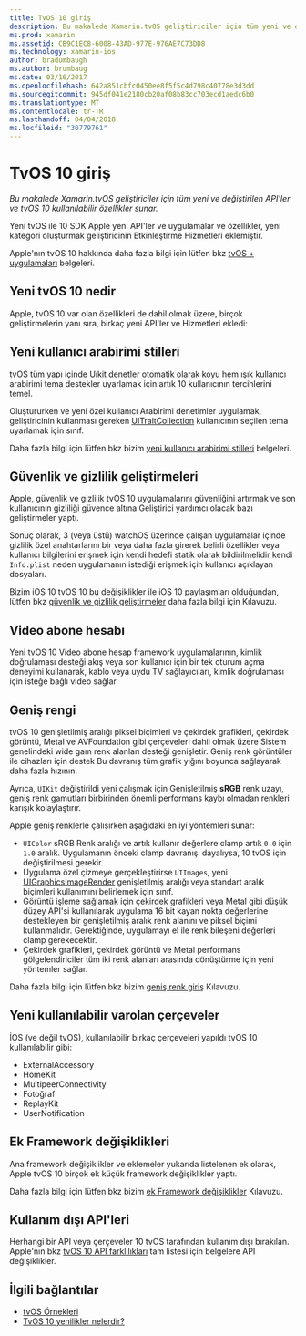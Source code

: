 ```yaml
---
title: TvOS 10 giriş
description: Bu makalede Xamarin.tvOS geliştiriciler için tüm yeni ve değiştirilen API'ler ve tvOS 10 kullanılabilir özellikler sunar.
ms.prod: xamarin
ms.assetid: CB9C1EC8-6008-43AD-977E-976AE7C73DD8
ms.technology: xamarin-ios
author: bradumbaugh
ms.author: brumbaug
ms.date: 03/16/2017
ms.openlocfilehash: 642a851cbfc0450ee8f5f5c4d798c40778e3d3dd
ms.sourcegitcommit: 945df041e2180cb20af08b83cc703ecd1aedc6b0
ms.translationtype: MT
ms.contentlocale: tr-TR
ms.lasthandoff: 04/04/2018
ms.locfileid: "30779761"
---
```

# <a name="introduction-to-tvos-10"></a>TvOS 10 giriş

_Bu makalede Xamarin.tvOS geliştiriciler için tüm yeni ve değiştirilen API'ler ve tvOS 10 kullanılabilir özellikler sunar._

Yeni tvOS ile 10 SDK Apple yeni API'ler ve uygulamalar ve özellikler, yeni kategori oluşturmak geliştiricinin Etkinleştirme Hizmetleri eklemiştir. 

Apple'nın tvOS 10 hakkında daha fazla bilgi için lütfen bkz [tvOS + uygulamaları](https://developer.apple.com/tvos/) belgeleri.

## <a name="whats-new-in-tvos-10"></a>Yeni tvOS 10 nedir

Apple, tvOS 10 var olan özellikleri de dahil olmak üzere, birçok geliştirmelerin yanı sıra, birkaç yeni API'ler ve Hizmetleri ekledi:

## <a name="new-user-interface-styles"></a>Yeni kullanıcı arabirimi stilleri

tvOS tüm yapı içinde Uıkit denetler otomatik olarak koyu hem ışık kullanıcı arabirimi tema destekler uyarlamak için artık 10 kullanıcının tercihlerini temel.

Oluştururken ve yeni özel kullanıcı Arabirimi denetimler uygulamak, geliştiricinin kullanması gereken [UITraitCollection](https://developer.apple.com/reference/uikit/uitraitcollection) kullanıcının seçilen tema uyarlamak için sınıf.

Daha fazla bilgi için lütfen bkz bizim [yeni kullanıcı arabirimi stilleri](~/ios/tvos/platform/user-interface-styles.md) belgeleri.

## <a name="security-and-privacy-enhancements"></a>Güvenlik ve gizlilik geliştirmeleri

Apple, güvenlik ve gizlilik tvOS 10 uygulamalarını güvenliğini artırmak ve son kullanıcının gizliliği güvence altına Geliştirici yardımcı olacak bazı geliştirmeler yaptı.

Sonuç olarak, 3 (veya üstü) watchOS üzerinde çalışan uygulamalar içinde gizlilik özel anahtarlarını bir veya daha fazla girerek belirli özellikler veya kullanıcı bilgilerini erişmek için kendi hedefi statik olarak bildirilmelidir kendi `Info.plist` neden uygulamanın istediği erişmek için kullanıcı açıklayan dosyaları.

Bizim iOS 10 tvOS 10 bu değişiklikler ile iOS 10 paylaşımları olduğundan, lütfen bkz [güvenlik ve gizlilik geliştirmeler](~/ios/app-fundamentals/security-privacy.md) daha fazla bilgi için Kılavuzu.

## <a name="video-subscriber-account"></a>Video abone hesabı

Yeni tvOS 10 Video abone hesap framework uygulamalarının, kimlik doğrulaması desteği akış veya son kullanıcı için bir tek oturum açma deneyimi kullanarak, kablo veya uydu TV sağlayıcıları, kimlik doğrulaması için isteğe bağlı video sağlar.

<!--To find out more, please see our [Video Subscriber Account](~/ios/platform-features/introduction-to-ios10/video-subscriber-account/) guide.-->

## <a name="wide-color"></a>Geniş rengi

tvOS 10 genişletilmiş aralığı piksel biçimleri ve çekirdek grafikleri, çekirdek görüntü, Metal ve AVFoundation gibi çerçeveleri dahil olmak üzere Sistem genelindeki wide gam renk alanları desteği genişletir. Geniş renk görüntüler ile cihazları için destek Bu davranış tüm grafik yığını boyunca sağlayarak daha fazla hızının.

Ayrıca, `UIKit` değiştirildi yeni çalışmak için Genişletilmiş **sRGB** renk uzayı, geniş renk gamutları birbirinden önemli performans kaybı olmadan renkleri karışık kolaylaştırır.

Apple geniş renklerle çalışırken aşağıdaki en iyi yöntemleri sunar:

 - `UIColor` sRGB Renk aralığı ve artık kullanır değerlere clamp artık `0.0` için `1.0` aralık. Uygulamanın önceki clamp davranışı dayalıysa, 10 tvOS için değiştirilmesi gerekir.
 - Uygulama özel çizmeye gerçekleştirirse `UIImages`, yeni [UIGraphicsImageRender](https://developer.apple.com/reference/uikit/uigraphicsimagerenderer) genişletilmiş aralığı veya standart aralık biçimleri kullanımını belirlemek için sınıf.
 - Görüntü işleme sağlamak için çekirdek grafikleri veya Metal gibi düşük düzey API'si kullanılarak uygulama 16 bit kayan nokta değerlerine destekleyen bir genişletilmiş aralık renk alanını ve piksel biçimi kullanmalıdır. Gerektiğinde, uygulamayı el ile renk bileşeni değerleri clamp gerekecektir.
 - Çekirdek grafikleri, çekirdek görüntü ve Metal performans gölgelendiriciler tüm iki renk alanları arasında dönüştürme için yeni yöntemler sağlar.

Daha fazla bilgi için lütfen bkz bizim [geniş renk giriş](~/ios/platform/wide-color.md) Kılavuzu.

## <a name="newly-available-existing-frameworks"></a>Yeni kullanılabilir varolan çerçeveler

İOS (ve değil tvOS), kullanılabilir birkaç çerçeveleri yapıldı tvOS 10 kullanılabilir gibi:

 - ExternalAccessory
 - HomeKit
 - MultipeerConnectivity
 - Fotoğraf
 - ReplayKit
 - UserNotification

## <a name="additional-framework-changes"></a>Ek Framework değişiklikleri

Ana framework değişiklikler ve eklemeler yukarıda listelenen ek olarak, Apple tvOS 10 birçok ek küçük framework değişiklikler yaptı.

Daha fazla bilgi için lütfen bkz bizim [ek Framework değişiklikler](~/ios/tvos/platform/introduction-to-tvos10/additional-framework-changes.md) Kılavuzu.

## <a name="deprecated-apis"></a>Kullanım dışı API'leri

Herhangi bir API veya çerçeveler 10 tvOS tarafından kullanım dışı bırakılan. Apple'nın bkz [tvOS 10 API farklılıkları](https://developer.apple.com/library/prerelease/content/releasenotes/General/tvOS10APIDiffs/index.html) tam listesi için belgelere API değişiklikler.



## <a name="related-links"></a>İlgili bağlantılar

- [tvOS Örnekleri](https://developer.xamarin.com/samples/tvos/all/)
- [TvOS 10 yenilikler nelerdir?](https://developer.apple.com/library/prerelease/content/releasenotes/General/WhatsNewinTVOS/Articles/tvOS10.html#//apple_ref/doc/uid/TP40017259-SW1)
